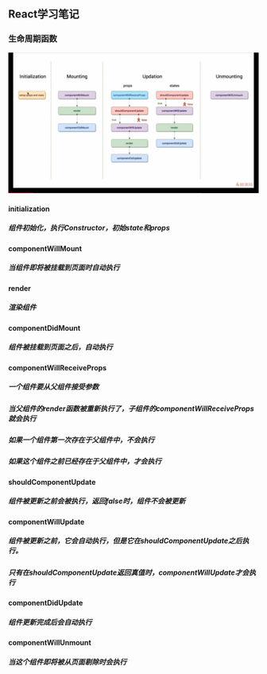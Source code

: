 ## React学习笔记

### 生命周期函数
![React生命周期](./4-8React-cycle-function.jpg)

#### initialization
##### 组件初始化，执行Constructor，初始state和props

#### componentWillMount
##### 当组件即将被挂载到页面时自动执行

#### render
##### 渲染组件

#### componentDidMount
##### 组件被挂载到页面之后，自动执行

#### componentWillReceiveProps
##### 一个组件要从父组件接受参数
##### 当父组件的render函数被重新执行了，子组件的componentWillReceiveProps就会执行
##### 如果一个组件第一次存在于父组件中，不会执行
##### 如果这个组件之前已经存在于父组件中，才会执行

#### shouldComponentUpdate
##### 组件被更新之前会被执行，返回false时，组件不会被更新

#### componentWillUpdate
##### 组件被更新之前，它会自动执行，但是它在shouldComponentUpdate之后执行。
##### 只有在shouldComponentUpdate返回真值时，componentWillUpdate才会执行

#### componentDidUpdate
##### 组件更新完成后会自动执行

#### componentWillUnmount
##### 当这个组件即将被从页面剔除时会执行
